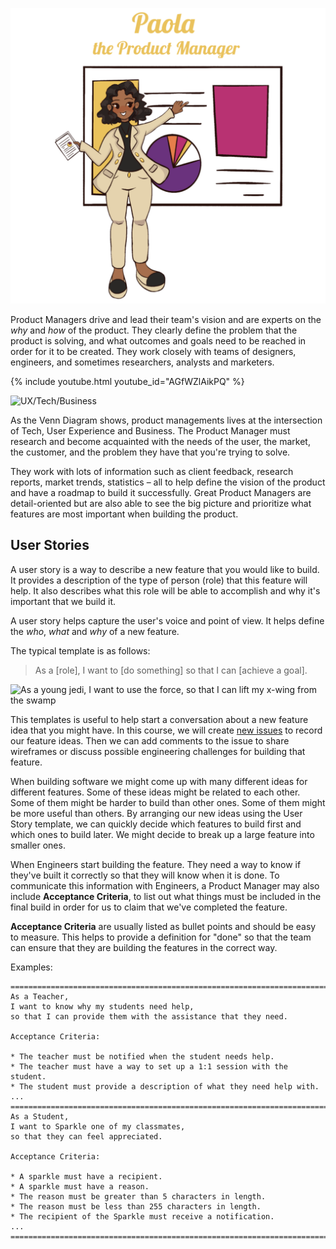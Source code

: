 ![Paola the Product Manager](./../assets/images/paola-the-product-manager-slim.png)

Product Managers drive and lead their team's vision and are experts on the _why_ and _how_ of the product.
They clearly define the problem that the product is solving, and what outcomes and goals need to be reached in order for it to be created. They work closely with teams of designers, engineers, and sometimes researchers, analysts and marketers.

{% include youtube.html youtube_id="AGfWZlAikPQ" %}

![UX/Tech/Business](./../../assets/images/tech-roles.png)

As the Venn Diagram shows, product managements lives at the intersection of Tech, User Experience and Business. The Product Manager must research and become acquainted with the needs of the user, the market, the customer, and the problem they have that you're trying to solve.

They work with lots of information such as client feedback, research reports, market trends, statistics – all to help define the vision of the product and have a roadmap to build it successfully. Great Product Managers are detail-oriented but are also able to see the big picture and prioritize what features are most important when building the product.

## User Stories

A user story is a way to describe a new feature that you would like to build.
It provides a description of the type of person (role) that this feature will
help. It also describes what this role will be able to accomplish and why it's
important that we build it.

A user story helps capture the user's voice and point of view.
It helps define the _who_, _what_ and _why_ of a new feature.

The typical template is as follows:

> As a [role],
> I want to [do something]
> so that I can [achieve a goal].

![As a young jedi, I want to use the force, so that I can lift my x-wing from the swamp](./../../assets/images/user-stories.jpg)

This templates is useful to help start a conversation about a new feature idea
that you might have. In this course, we will create [new issues][issue] to record our
feature ideas. Then we can add comments to the issue to share wireframes or
discuss possible engineering challenges for building that feature.

When building software we might come up with many different ideas for different
features. Some of these ideas might be related to each other. Some of them might
be harder to build than other ones. Some of them might be more useful than
others. By arranging our new ideas using the User Story template, we can quickly
decide which features to build first and which ones to build later. We might
decide to break up a large feature into smaller ones.

When Engineers start building the feature. They need a way to know if they've
built it correctly so that they will know when it is done. To communicate this
information with Engineers, a Product Manager may also include __Acceptance Criteria__,
to list out what things must be included in the final build in order
for us to claim that we've completed the feature.

__Acceptance Criteria__ are usually listed as bullet points and should be
easy to measure. This helps to provide a definition for "done" so that the team
can ensure that they are building the features in the correct way.

Examples:


```plaintext
===============================================================================
As a Teacher,
I want to know why my students need help,
so that I can provide them with the assistance that they need.

Acceptance Criteria:

* The teacher must be notified when the student needs help.
* The teacher must have a way to set up a 1:1 session with the student.
* The student must provide a description of what they need help with.
...
===============================================================================
As a Student,
I want to Sparkle one of my classmates,
so that they can feel appreciated.

Acceptance Criteria:

* A sparkle must have a recipient.
* A sparkle must have a reason.
* The reason must be greater than 5 characters in length.
* The reason must be less than 255 characters in length.
* The recipient of the Sparkle must receive a notification.
...
===============================================================================
```

[issue]: https://github.com/CodeChica/SparkleHub-lite/issues/new
